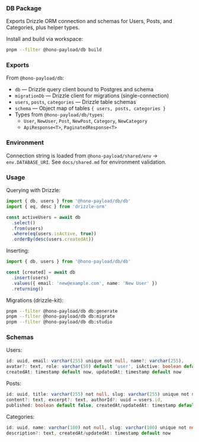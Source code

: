 ### DB Package

Exports Drizzle ORM connection and schemas for Users, Posts, and Categories, plus helper types.

Install and build via workspace:

```bash
pnpm --filter @hono-payload/db build
```

### Exports

From `@hono-payload/db`:

- `db` — Drizzle query client bound to Postgres and schema
- `migrationDb` — Drizzle client for migrations (single-connection)
- `users`, `posts`, `categories` — Drizzle table schemas
- `schema` — Object map of tables `{ users, posts, categories }`
- Types from `@hono-payload/db/types`:
  - `User`, `NewUser`, `Post`, `NewPost`, `Category`, `NewCategory`
  - `ApiResponse<T>`, `PaginatedResponse<T>`

### Environment

Connection string is loaded from `@hono-payload/shared/env` → `env.DATABASE_URI`. See `docs/shared.md` for environment validation.

### Usage

Querying with Drizzle:

```ts
import { db, users } from '@hono-payload/db/db'
import { eq, desc } from 'drizzle-orm'

const activeUsers = await db
  .select()
  .from(users)
  .where(eq(users.isActive, true))
  .orderBy(desc(users.createdAt))
```

Inserting:

```ts
import { db, users } from '@hono-payload/db/db'

const [created] = await db
  .insert(users)
  .values({ email: 'new@example.com', name: 'New User' })
  .returning()
```

Migrations (drizzle-kit):

```bash
pnpm --filter @hono-payload/db db:generate
pnpm --filter @hono-payload/db db:migrate
pnpm --filter @hono-payload/db db:studio
```

### Schemas

Users:

```ts
id: uuid, email: varchar(255) unique not null, name?: varchar(255),
avatar?: text, role: varchar(50) default 'user', isActive: boolean default true,
createdAt: timestamp default now, updatedAt: timestamp default now
```

Posts:

```ts
id: uuid, title: varchar(255) not null, slug: varchar(255) unique not null,
content?: text, excerpt?: text, authorId?: uuid → users.id,
published: boolean default false, createdAt/updatedAt: timestamp default now
```

Categories:

```ts
id: uuid, name: varchar(100) not null, slug: varchar(100) unique not null,
description?: text, createdAt/updatedAt: timestamp default now
```

